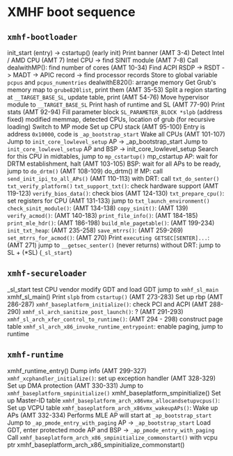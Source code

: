 # XMHF boot sequence

## `xmhf-bootloader`
init_start (entry) ->
cstartup() (early init)
 Print banner (AMT 3-4)
 Detect Intel / AMD CPU (AMT 7)
 Intel CPU -> find SINIT module (AMT 7-8)
 Call dealwithMP(): find number of cores (AMT 10-34)
  Find ACPI RSDP -> RSDT -> MADT -> APIC record -> find processor records
  Store to global variable `pcpus` and `pcpus_numentries`
 dealwithE820(): arrange memory
  Get Grub's memory map to `grube820list`, print them (AMT 35-53)
  Split a region starting at `__TARGET_BASE_SL`, update table, print (AMT 54-76)
 Move hypervisor module to `__TARGET_BASE_SL`
 Print hash of runtime and SL (AMT 77-90)
 Print stats (AMT 92-94)
 Fill parameter block `SL_PARAMETER_BLOCK *slpb` (address fixed)
  modified memmap, detected CPUs, location of grub (for recursive loading)
 Switch to MP mode
  Set up CPU stack (AMT 95-100)
  Entry is address `0x10000`, code is `_ap_bootstrap_start`
  Wake all CPUs (AMT 101-107)
  Jump to `init_core_lowlevel_setup`
AP -> _ap_bootstrap_start
 Jump to `init_core_lowlevel_setup`
AP and BSP -> init_core_lowlevel_setup
 Search for this CPU in midtables, jump to `mp_cstartup()`
mp_cstartup
 AP: wait for DRTM establishment, halt (AMT 103-105)
 BSP: wait for all APs to be ready, jump to `do_drtm()` (AMT 108-109)
do_drtm()
 If MP: call `send_init_ipi_to_all_APs()` (AMT 110-113)
 with DRT: call `txt_do_senter()`
  `txt_verify_platform()`
   `txt_support_txt()`: check hardware support (AMT 119-123)
   `verify_bios_data()`: check bios (AMT 124-130)
  `txt_prepare_cpu()`: set registers for CPU (AMT 131-133)
  jump to `txt_launch_environment()`
   `check_sinit_module()`: (AMT 134-138)
   `copy_sinit()`: (AMT 139)
   `verify_acmod()`: (AMT 140-183)
   `print_file_info()`: (AMT 184-185)
   `print_mle_hdr()`: (AMT 186-198)
   `build_mle_pagetable()`: (AMT 199-234)
   `init_txt_heap`: (AMT 235-258)
   `save_mtrrs()`: (AMT 259-269)
   `set_mtrrs_for_acmod()`: (AMT 270)
   Print `executing GETSEC[SENTER]...`: (AMT 271)
   jump to `__getsec_senter()` (never returns)
 without DRT: jump to SL + (*SL) (`_sl_start`)

## `xmhf-secureloader`
_sl_start
 test CPU vendor
 modify GDT and load GDT
 jump to `xmhf_sl_main`
xmhf_sl_main()
 Print `slpb` from `cstartup()` (AMT 273-283)
 Set up rbp (AMT 286-287)
 `xmhf_baseplatform_initialize()`: check PCI and ACPI (AMT 288-290)
 `xmhf_sl_arch_sanitize_post_launch()`: ? (AMT 291-293)
 `xmhf_sl_arch_xfer_control_to_runtime()`: (AMT 294 - 298)
  construct page table
  `xmhf_sl_arch_x86_invoke_runtime_entrypoint`: enable paging, jump to runtime

## `xmhf-runtime`
xmhf_runtime_entry()
 Dump info (AMT 299-327)
 `xmhf_xcphandler_initialize()`: set up exception handler (AMT 328-329)
 Set up DMA protection (AMT 330-331)
 Jump to `xmhf_baseplatform_smpinitialize()`
xmhf_baseplatform_smpinitialize()
 Set up Master-ID table
 `xmhf_baseplatform_arch_x86vmx_allocandsetupvcpus()`: Set up VCPU table
 `xmhf_baseplatform_arch_x86vmx_wakeupAPs()`: Wake up APs (AMT 332-334)
  Performs MLE
  AP will start at `_ap_bootstrap_start`
 Jump to `_ap_pmode_entry_with_paging`
AP -> `_ap_bootstrap_start`
 Load GDT, enter protected mode
AP and BSP -> `_ap_pmode_entry_with_paging`
 Call `xmhf_baseplatform_arch_x86_smpinitialize_commonstart()` with vcpu ptr
xmhf_baseplatform_arch_x86_smpinitialize_commonstart()
